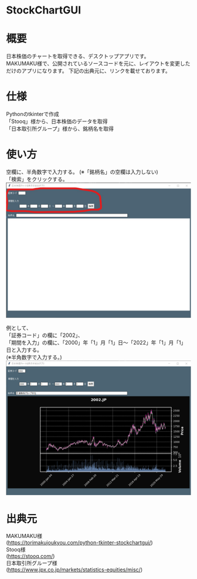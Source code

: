 # StockChartGUI



# 概要
日本株価のチャートを取得できる、デスクトップアプリです。<br>
MAKUMAKU様で、公開されているソースコードを元に、レイアウトを変更しただけのアプリになります。
下記の出典元に、リンクを載せております。


# 仕様
Pythonのtkinterで作成<br>
「Stooq」様から、日本株価のデータを取得<br>
「日本取引所グループ」様から、銘柄名を取得


# 使い方
空欄に、半角数字で入力する。
(※「銘柄名」の空欄は入力しない)<br>
「検索」をクリックする。
![画像名](stockchartgui_1.png)

例として、<br>
「証券コード」の欄に「2002」、<br>
「期間を入力」の欄に、「2000」年「1」月「1」日～「2022」年「1」月「1」日と入力する。<br>
(※半角数字で入力する。)
![画像名](stockchartgui_2.png)

# 出典元
MAKUMAKU様<br>
(https://torimakujoukyou.com/python-tkinter-stockchartgui/)<br>
Stooq様<br>
(https://stooq.com/)<br>
日本取引所グループ様<br>
(https://www.jpx.co.jp/markets/statistics-equities/misc/)


